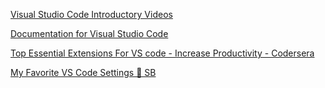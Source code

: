 [Visual Studio Code Introductory Videos](https://code.visualstudio.com/docs/getstarted/introvideos)

[Documentation for Visual Studio Code](https://code.visualstudio.com/docs?start=true)

[Top Essential Extensions For VS code - Increase Productivity - Codersera](https://codersera.com/blog/top-essential-extensions-for-vs-code-increase-productivity/)

[My Favorite VS Code Settings 🤘 SB](https://www.silvestar.codes/articles/my-favorite-vs-code-settings/)
